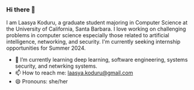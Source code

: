 ### Hi there 👋

I am Laasya Koduru, a graduate student majoring in Computer Science at the University of California, Santa Barbara.
I love working on challenging problems in computer science especially those related to artificial intelligence, networking, and security. 
I'm currently seeking internship opportunities for Summer 2024. 

- 🌱 I’m currently learning deep learning, software engineering, systems security, and netwrking systems. 
- 📫 How to reach me: laasya.koduru@gmail.com
- 😄 Pronouns: she/her


